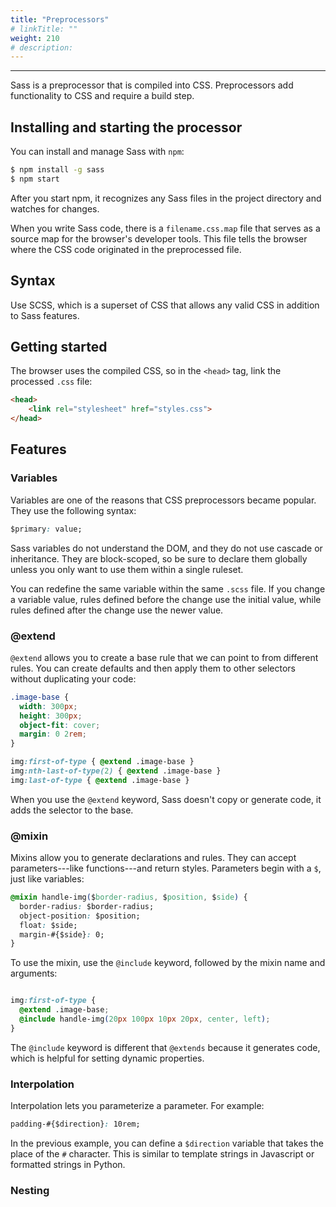```yaml
---
title: "Preprocessors"
# linkTitle: ""
weight: 210
# description:
---
```





---

<!-- ******************************************** -->



Sass is a preprocessor that is compiled into CSS. Preprocessors add functionality to CSS and require a build step.

## Installing and starting the processor

You can install and manage Sass with `npm`:

```bash
$ npm install -g sass
$ npm start
```

After you start npm, it recognizes any Sass files in the project directory and watches for changes.

When you write Sass code, there is a `filename.css.map` file that serves as a source map for the browser's developer tools. This file tells the browser where the CSS code originated in the preprocessed file.

## Syntax

Use SCSS, which is a superset of CSS that allows any valid CSS in addition to Sass features.

## Getting started

The browser uses the compiled CSS, so in the `<head>` tag, link the processed `.css` file:

```html
<head>
    <link rel="stylesheet" href="styles.css">
</head>
```

## Features

### Variables

Variables are one of the reasons that CSS preprocessors became popular. They use the following syntax:

```css
$primary: value;
```

Sass variables do not understand the DOM, and they do not use cascade or inheritance. They are block-scoped, so be sure to declare them globally unless you only want to use them within a single ruleset.

You can redefine the same variable within the same `.scss` file. If you change a variable value, rules defined before the change use the initial value, while rules defined after the change use the newer value.

### @extend

`@extend` allows you to create a base rule that we can point to from different rules. You can create defaults and then apply them to other selectors without duplicating your code:

```css
.image-base {
  width: 300px;
  height: 300px;
  object-fit: cover;
  margin: 0 2rem;
}

img:first-of-type { @extend .image-base }
img:nth-last-of-type(2) { @extend .image-base }
img:last-of-type { @extend .image-base }
```

When you use the `@extend` keyword, Sass doesn't copy or generate code, it adds the selector to the base.

### @mixin

Mixins allow you to generate declarations and rules. They can accept parameters---like functions---and return styles. Parameters begin with a `$`, just like variables:

```css
@mixin handle-img($border-radius, $position, $side) {
  border-radius: $border-radius;
  object-position: $position;
  float: $side;
  margin-#{$side}: 0;
}
```

To use the mixin, use the `@include` keyword, followed by the mixin name and arguments:

```css

img:first-of-type { 
  @extend .image-base; 
  @include handle-img(20px 100px 10px 20px, center, left);
}
```

The `@include` keyword is different that `@extends` because it generates code, which is helpful for setting dynamic properties.

### Interpolation

Interpolation lets you parameterize a parameter. For example:

```css
padding-#{$direction}: 10rem;
```
In the previous example, you can define a `$direction` variable that takes the place of the `#` character. This is similar to template strings in Javascript or formatted strings in Python.

### Nesting

